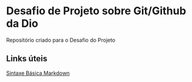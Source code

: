 # Desafio de Projeto sobre Git/Github da Dio
Repositório criado para o Desafio do Projeto
## Links úteis
[Sintaxe Básica Markdown](https://www.markdownguide.org/basic-syntax/)
